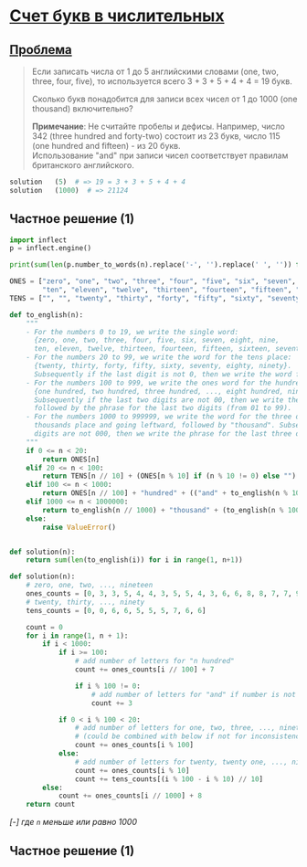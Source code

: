 # [Счет букв в числительных](TODO)

## [Проблема](https://euler.jakumo.org/problems/view/16.html)

>Если записать числа от 1 до 5 английскими словами (one, two, three, four, five), то используется всего 3 + 3 + 5 + 4 + 4 = 19 букв.
>
>Сколько букв понадобится для записи всех чисел от 1 до 1000 (one thousand) включительно?
>
>**Примечание**: Не считайте пробелы и дефисы. Например, число 342 (three hundred and forty-two) состоит из 23 букв, число 115 (one hundred and fifteen) - из 20 букв.
><br> Использование "and" при записи чисел соответствует правилам британского английского.

``` python
solution   (5)  # => 19 = 3 + 3 + 5 + 4 + 4
solution   (1000)  # => 21124 
```

## Частное решение (1)
```python
import inflect
p = inflect.engine()

print(sum(len(p.number_to_words(n).replace('-', '').replace(' ', '')) for n in range(1, 1001)))
```

```python
ONES = ["zero", "one", "two", "three", "four", "five", "six", "seven", "eight", "nine",
        "ten", "eleven", "twelve", "thirteen", "fourteen", "fifteen", "sixteen", "seventeen", "eighteen", "nineteen"]
TENS = ["", "", "twenty", "thirty", "forty", "fifty", "sixty", "seventy", "eighty", "ninety"]

def to_english(n):
    """
    - For the numbers 0 to 19, we write the single word:
      {zero, one, two, three, four, five, six, seven, eight, nine,
      ten, eleven, twelve, thirteen, fourteen, fifteen, sixteen, seventeen, eighteen, nineteen}.
    - For the numbers 20 to 99, we write the word for the tens place:
      {twenty, thirty, forty, fifty, sixty, seventy, eighty, ninety}.
      Subsequently if the last digit is not 0, then we write the word for the ones place (one to nine).
    - For the numbers 100 to 999, we write the ones word for the hundreds place followed by "hundred":
      {one hundred, two hundred, three hundred, ..., eight hundred, nine hundred}.
      Subsequently if the last two digits are not 00, then we write the word "and"
      followed by the phrase for the last two digits (from 01 to 99).
    - For the numbers 1000 to 999999, we write the word for the three digits starting at the
      thousands place and going leftward, followed by "thousand". Subsequently if the last three
      digits are not 000, then we write the phrase for the last three digits (from 001 to 999).
    """
    if 0 <= n < 20:
        return ONES[n]
    elif 20 <= n < 100:
        return TENS[n // 10] + (ONES[n % 10] if (n % 10 != 0) else "")
    elif 100 <= n < 1000:
        return ONES[n // 100] + "hundred" + (("and" + to_english(n % 100)) if (n % 100 != 0) else "")
    elif 1000 <= n < 1000000:
        return to_english(n // 1000) + "thousand" + (to_english(n % 1000) if (n % 1000 != 0) else "")
    else:
        raise ValueError()


def solution(n):
    return sum(len(to_english(i)) for i in range(1, n+1))


```
```python
def solution(n):
    # zero, one, two, ..., nineteen
    ones_counts = [0, 3, 3, 5, 4, 4, 3, 5, 5, 4, 3, 6, 6, 8, 8, 7, 7, 9, 8, 8]
    # twenty, thirty, ..., ninety
    tens_counts = [0, 0, 6, 6, 5, 5, 5, 7, 6, 6]

    count = 0
    for i in range(1, n + 1):
        if i < 1000:
            if i >= 100:
                # add number of letters for "n hundred"
                count += ones_counts[i // 100] + 7

                if i % 100 != 0:
                    # add number of letters for "and" if number is not multiple of 100
                    count += 3

            if 0 < i % 100 < 20:
                # add number of letters for one, two, three, ..., nineteen
                # (could be combined with below if not for inconsistency in teens)
                count += ones_counts[i % 100]
            else:
                # add number of letters for twenty, twenty one, ..., ninety nine
                count += ones_counts[i % 10]
                count += tens_counts[(i % 100 - i % 10) // 10]
        else:
            count += ones_counts[i // 1000] + 8
    return count
```
*[-] где `n` меньше или равно 1000*


## Частное решение (1)